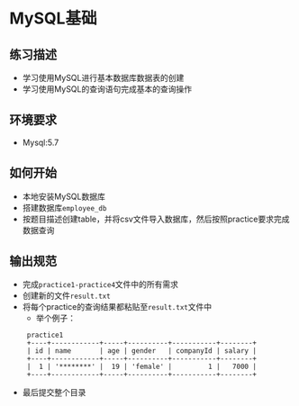 # MySQL基础
## 练习描述
- 学习使用MySQL进行基本数据库数据表的创建
- 学习使用MySQL的查询语句完成基本的查询操作

## 环境要求
- Mysql:5.7

## 如何开始
- 本地安装MySQL数据库
- 搭建数据库`employee_db`
- 按题目描述创建table，并将csv文件导入数据库，然后按照practice要求完成数据查询

## 输出规范
- 完成`practice1-practice4`文件中的所有需求
- 创建新的文件`result.txt`
- 将每个practice的查询结果都粘贴至`result.txt`文件中
  - 举个例子：
  ```
   practice1
   +----+------------+-----+----------+-----------+--------+
   | id | name       | age | gender   | companyId | salary |
   +----+------------+-----+----------+-----------+--------+
   |  1 | '********' |  19 | 'female' |         1 |   7000 |
   +----+------------+-----+----------+-----------+--------+
  
  ```
- 最后提交整个目录